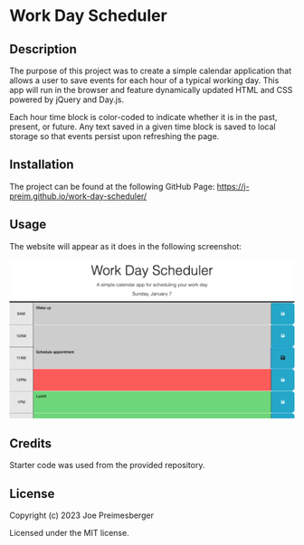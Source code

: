 # Work Day Scheduler

## Description

The purpose of this project was to create a simple calendar application that allows a user to save events for each hour of a typical working day. This app will run in the browser and feature dynamically updated HTML and CSS powered by jQuery and Day.js. 

Each hour time block is color-coded to indicate whether it is in the past, present, or future. Any text saved in a given time block is saved to local storage so that events persist upon refreshing the page.

## Installation

The project can be found at the following GitHub Page: https://j-preim.github.io/work-day-scheduler/

## Usage

The website will appear as it does in the following screenshot:

![Coding Quiz Challenge](assets/images/screenshot.png)

## Credits

Starter code was used from the provided repository.

## License

Copyright (c) 2023 Joe Preimesberger

Licensed under the MIT license.